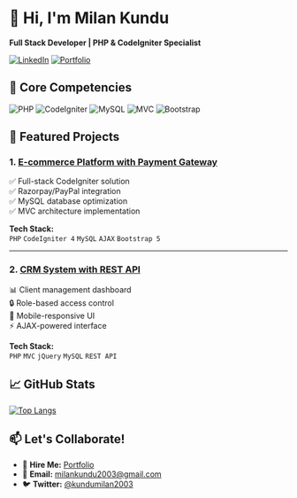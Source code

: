 # 👋 Hi, I'm Milan Kundu  
**Full Stack Developer | PHP & CodeIgniter Specialist**

[![LinkedIn](https://img.shields.io/badge/LinkedIn-Connect-blue?style=flat&logo=linkedin)](https://www.linkedin.com/in/milan-kundu/)
[![Portfolio](https://img.shields.io/badge/Portfolio-Visit-success?style=flat)](https://your-portfolio-site.com)

## 🔧 Core Competencies  
![PHP](https://img.shields.io/badge/PHP-777BB4?style=for-the-badge&logo=php&logoColor=white)
![CodeIgniter](https://img.shields.io/badge/CodeIgniter-EF4223?style=for-the-badge&logo=codeigniter&logoColor=white)
![MySQL](https://img.shields.io/badge/MySQL-4479A1?style=for-the-badge&logo=mysql&logoColor=white)
![MVC](https://img.shields.io/badge/MVC-Architecture-important?style=for-the-badge)
![Bootstrap](https://img.shields.io/badge/Bootstrap-563D7C?style=for-the-badge&logo=bootstrap&logoColor=white)

## 🚀 Featured Projects

### 1. [E-commerce Platform with Payment Gateway](https://github.com/milanKUN/ecommerce-platform)
✅ Full-stack CodeIgniter solution  
✅ Razorpay/PayPal integration  
✅ MySQL database optimization  
✅ MVC architecture implementation

**Tech Stack:**  
`PHP` `CodeIgniter 4` `MySQL` `AJAX` `Bootstrap 5`

---

### 2. [CRM System with REST API](https://github.com/milanKUN/crm-system)  
📊 Client management dashboard  
🔒 Role-based access control  
📱 Mobile-responsive UI  
⚡️ AJAX-powered interface

**Tech Stack:**  
`PHP` `MVC` `jQuery` `MySQL` `REST API`

## 📈 GitHub Stats  
[![Top Langs](https://github-readme-stats.vercel.app/api/top-langs/?username=milanKUN&layout=compact&theme=vision-friendly-dark)](https://github.com/milanKUN)

## 📫 Let's Collaborate!  
- 💼 **Hire Me:** [Portfolio](https://your-portfolio.com)  
- 📧 **Email:** milankundu2003@gmail.com  
- 🐦 **Twitter:** [@kundumilan2003](https://twitter.com/kundumilan2003)
